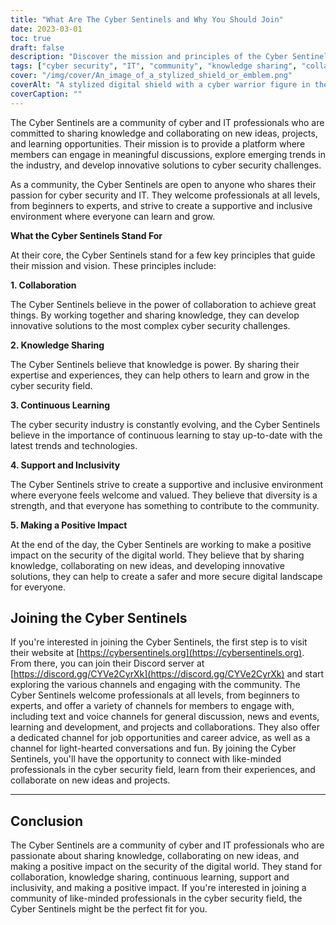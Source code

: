 ```yaml
---
title: "What Are The Cyber Sentinels and Why You Should Join"
date: 2023-03-01
toc: true
draft: false
description: "Discover the mission and principles of the Cyber Sentinels, a community of cyber and IT professionals committed to sharing knowledge and developing innovative solutions to cyber security challenges."
tags: ["cyber security", "IT", "community", "knowledge sharing", "collaboration", "continuous learning", "support", "inclusivity", "positive impact", "text channels", "voice channels", "career advice", "job opportunities", "learning resources", "emerging trends", "projects", "events", "conferences", "pet pictures", "technology"]
cover: "/img/cover/An_image_of_a_stylized_shield_or_emblem.png"
coverAlt: "A stylized digital shield with a cyber warrior figure in the center, surrounded by abstract shapes and lines representing data flows and network connection"
coverCaption: ""
---
```


The Cyber Sentinels are a community of cyber and IT professionals who are committed to sharing knowledge and collaborating on new ideas, projects, and learning opportunities. Their mission is to provide a platform where members can engage in meaningful discussions, explore emerging trends in the industry, and develop innovative solutions to cyber security challenges.

As a community, the Cyber Sentinels are open to anyone who shares their passion for cyber security and IT. They welcome professionals at all levels, from beginners to experts, and strive to create a supportive and inclusive environment where everyone can learn and grow.

**What the Cyber Sentinels Stand For**

At their core, the Cyber Sentinels stand for a few key principles that guide their mission and vision. These principles include:

**1. Collaboration**

The Cyber Sentinels believe in the power of collaboration to achieve great things. By working together and sharing knowledge, they can develop innovative solutions to the most complex cyber security challenges.

**2. Knowledge Sharing**

The Cyber Sentinels believe that knowledge is power. By sharing their expertise and experiences, they can help others to learn and grow in the cyber security field.

**3. Continuous Learning**

The cyber security industry is constantly evolving, and the Cyber Sentinels believe in the importance of continuous learning to stay up-to-date with the latest trends and technologies.

**4. Support and Inclusivity**

The Cyber Sentinels strive to create a supportive and inclusive environment where everyone feels welcome and valued. They believe that diversity is a strength, and that everyone has something to contribute to the community.

**5. Making a Positive Impact**

At the end of the day, the Cyber Sentinels are working to make a positive impact on the security of the digital world. They believe that by sharing knowledge, collaborating on new ideas, and developing innovative solutions, they can help to create a safer and more secure digital landscape for everyone.

## Joining the Cyber Sentinels

If you're interested in joining the Cyber Sentinels, the first step is to visit their website at [https://cybersentinels.org](https://cybersentinels.org). From there, you can join their Discord server at [https://discord.gg/CYVe2CyrXk](https://discord.gg/CYVe2CyrXk) and start exploring the various channels and engaging with the community. The Cyber Sentinels welcome professionals at all levels, from beginners to experts, and offer a variety of channels for members to engage with, including text and voice channels for general discussion, news and events, learning and development, and projects and collaborations. They also offer a dedicated channel for job opportunities and career advice, as well as a channel for light-hearted conversations and fun. By joining the Cyber Sentinels, you'll have the opportunity to connect with like-minded professionals in the cyber security field, learn from their experiences, and collaborate on new ideas and projects.

___________________________________________________________________________

## Conclusion

The Cyber Sentinels are a community of cyber and IT professionals who are passionate about sharing knowledge, collaborating on new ideas, and making a positive impact on the security of the digital world. They stand for collaboration, knowledge sharing, continuous learning, support and inclusivity, and making a positive impact. If you're interested in joining a community of like-minded professionals in the cyber security field, the Cyber Sentinels might be the perfect fit for you.